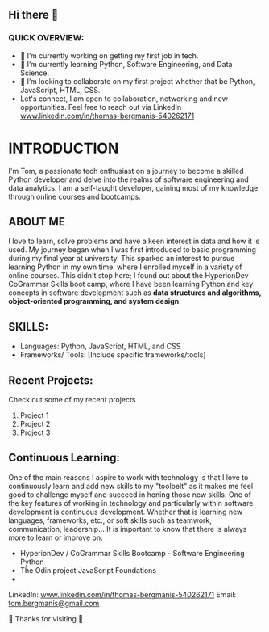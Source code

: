 ## Hi there 👋

### QUICK OVERVIEW: 
- 🔭 I’m currently working on getting my first job in tech.
- 🌱 I’m currently learning Python, Software Engineering, and Data Science.
- 👯 I’m looking to collaborate on my first project whether that be Python, JavaScript, HTML, CSS.
- Let's connect, I am open to collaboration, networking and new opportunities. Feel free to reach out via LinkedIn www.linkedin.com/in/thomas-bergmanis-540262171

# INTRODUCTION
I'm Tom, a passionate tech enthusiast on a journey to become a skilled Python developer and delve into the realms of software engineering and data analytics. I am a self-taught developer, gaining most of my knowledge through online courses and bootcamps. 

## ABOUT ME
I love to learn, solve problems and have a keen interest in data and how it is used. My journey began when I was first introduced to basic programming during my final year at university. This sparked an interest to pursue learning Python in my own time, where I enrolled myself in a variety of online courses. This didn't stop here; I found out about the HyperionDev CoGrammar Skills boot camp, where I have been learning Python and key concepts in software development such as **data structures and algorithms, object-oriented programming, and system design**.

## SKILLS:
- Languages: Python, JavaScript, HTML, and CSS
- Frameworks/ Tools: [Include specific frameworks/tools]

## Recent Projects:

Check out some of my recent projects

1. Project 1
2. Project 2
3. Project 3

## Continuous Learning:
One of the main reasons I aspire to work with technology is that I love to continuously learn and add new skills to my "toolbelt" as it makes me feel good to challenge myself and succeed in honing those new skills. 
One of the key features of working in technology and particularly within software development is continuous development. Whether that is learning new languages, frameworks, etc., or soft skills such as teamwork, communication, leadership... It is important to know that there is always more to learn or improve on.

- HyperionDev / CoGrammar Skills Bootcamp - Software Engineering Python
- The Odin project JavaScript Foundations
- 


LinkedIn: www.linkedin.com/in/thomas-bergmanis-540262171
Email: tom.bergmanis@gmail.com


👋 Thanks for visiting 👋


